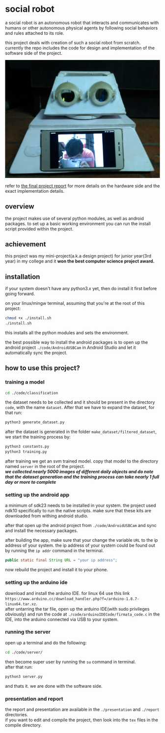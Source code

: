# social robot
a social robot is an autonomous robot that interacts and communicates with humans or other autonomous physical agents by following social behaviors and rules attached to its role.

this project deals with creation of such a social robot from scratch. currently the repo includes the code for design and implementation of the software side of the project.  

![](https://github.com/yedhink/social-robot/blob/master/report/compile_report/real_front.jpg)

refer to [the final project report](https://github.com/yedhink/social-robot/blob/master/project_report.pdf) for more details on the hardware side and the exact implementation details.

## overview
the project makes use of several python modules, as well as android packages. to set up a basic working environment you can run the install script provided within the project. 

## achievement
this project was my mini-project(a.k.a design project) for junior year(3rd year) in my college and it **won the best computer science project award.**

## installation

if your system doesn't have any python3.x yet, then do install it first before going forward.  

on  your linux/mingw terminal, assuming that you're at the root of this project:  
```bash
chmod +x ./install.sh
./install.sh
```
this installs all the python modules and sets the environment.  

the best possible way to install the android packages is to open up the android project ```./code/AndroidUSBCam``` in Android Studio and let it automatically sync the project.

## how to use this project?

### training a model
```bash
cd ./code/classification
```
the dataset needs to be collected and it should be present in the directory ```code```, with the name ```dataset```. After that we have to expand the dataset, for that run:  
```bash
python3 generate_dataset.py
```
after the dataset is generated in the folder ```make_dataset/filtered_dataset```, we start the training process by:  
```bash
python3 constants.py
python3 training.py
```
after training we get an svm trained model. copy that model to the directory named ```server``` in the root of the project.  
***we collected nearly 5000 images of different daily objects and do note that the dataset generation and the training process can take nearly 1 full day or more to complete***  

### setting up the android app
a minimum of sdk23 needs to be installed in your system. the project used ndk10 specifically to run the native scripts. make sure that these kits are downloaded from withing android studio.  

after that open up the android project from ```./code/AndroidUSBCam``` and sync and install the necessary packages.  

after building the app, make sure that your change the variable ```URL``` to the ip address of your system. the ip address of your system could be found out by running the ```ip addr``` command in the terminal.  
```java
public static final String URL = "your ip address";
```

now rebuild the project and install it to your phone.

### setting up the arduino ide
download and install the arduino IDE. for linux 64 use  this link ```https://www.arduino.cc/download_handler.php?f=/arduino-1.8.7-linux64.tar.xz```.  
after untarring the tar file, open up the arduino IDE(with sudo privileges obviously) and run the code at ```./code/arduinoIDECode/firmata_code.c``` in the IDE, into the arduino connected via USB to your system.

### running the server
open up a terminal and do the following:  
```bash
cd ./code/server/
```
then become super user by running the ```su``` command in terminal.  
after that run:  
```bash
python3 server.py
```
and thats it. we are done with the software side.

### presentation and report
the report and presentation are available in the ```./presentation``` and ```./report``` directories.  
if you want to edit and compile the project, then look into the ```tex``` files in the compile directory.
